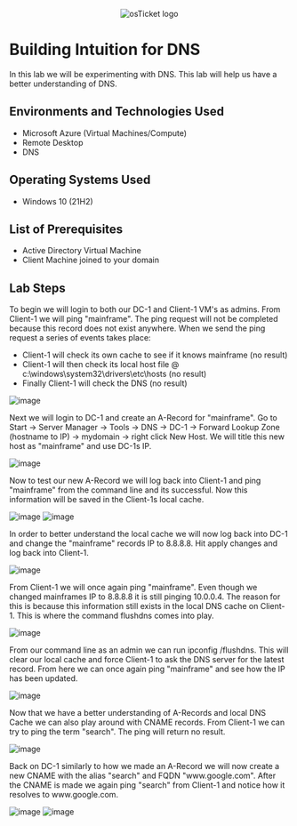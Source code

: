 <p align="center">
<img src="https://i.imgur.com/CtGfsq8.png" alt="osTicket logo"/>
</p>

<h1>Building Intuition for DNS</h1>
In this lab we will be experimenting with DNS. This lab will help us have a better understanding of DNS.<br />

<h2>Environments and Technologies Used</h2>

- Microsoft Azure (Virtual Machines/Compute)
- Remote Desktop
- DNS

<h2>Operating Systems Used </h2>

- Windows 10</b> (21H2)

<h2>List of Prerequisites</h2>

- Active Directory Virtual Machine
- Client Machine joined to your domain

<h2>Lab Steps</h2>
<p>
</p>
<p>
To begin we will login to both our DC-1 and Client-1 VM's as admins. From Client-1 we will ping "mainframe". The ping request will not be completed because this record does not exist anywhere. When we send the ping request a series of events takes place:

  - Client-1 will check its own cache to see if it knows mainframe (no result) 
  - Client-1 will then check its local host file @ c:\windows\system32\drivers\etc\hosts (no result) 
  - Finally Client-1 will check the DNS (no result)
</p>

![image](https://user-images.githubusercontent.com/111653930/236297372-c6d7a8cf-7548-4c1d-846f-f4eaa966ddbf.png)

<p>
Next we will login to DC-1 and create an A-Record for "mainframe". Go to Start -> Server Manager -> Tools -> DNS -> DC-1 -> Forward Lookup Zone (hostname to IP) -> mydomain -> right click New Host. We will title this new host as "mainframe" and use DC-1s IP. 
</p>

![image](https://user-images.githubusercontent.com/111653930/236301566-852bebfe-78b2-49bd-9a39-d464c8071263.png)

<p>
Now to test our new A-Record we will log back into Client-1 and ping "mainframe" from the command line and its successful. Now this information will be saved in the Client-1s local cache.
</p>

![image](https://user-images.githubusercontent.com/111653930/236301983-e3609952-f2a1-48a8-925d-3163ccde127d.png)
![image](https://user-images.githubusercontent.com/111653930/236302907-22d5876f-e623-4c82-9afb-8a5c8ff4ef62.png)

<p>
In order to better understand the local cache we will now log back into DC-1 and change the "mainframe" records IP to 8.8.8.8. Hit apply changes and log back into Client-1. 
 </p>
  
  ![image](https://user-images.githubusercontent.com/111653930/236304946-e719323a-90cc-4f42-9975-75d293ef1614.png)
  
<p>  
From Client-1 we will once again ping "mainframe". Even though we changed mainframes IP to 8.8.8.8 it is still pinging 10.0.0.4. The reason for this is because this information still exists in the local DNS cache on Client-1. This is where the command flushdns comes into play. 
 </p>

  ![image](https://user-images.githubusercontent.com/111653930/236305024-ef9f486c-607c-4d4f-a4f4-3ecd014020bb.png)


<p>  
From our command line as an admin we can run ipconfig /flushdns. This will clear our local cache and force Client-1 to ask the DNS server for the latest record. From here we can once again ping "mainframe" and see how the IP has been updated.
 </p>

![image](https://user-images.githubusercontent.com/111653930/236308465-9f42e236-f1f0-4e52-b451-5ddb32d1c15e.png)

<p>  
Now that we have a better understanding of A-Records and local DNS Cache we can also play around with CNAME records. From Client-1 we can try to ping the term "search". The ping will return no result. 
 </p>
 
 ![image](https://user-images.githubusercontent.com/111653930/236309948-26cfda71-e840-43cd-9b7b-2b158a4a2ab0.png)
 
 <p>  
Back on DC-1 similarly to how we made an A-Record we will now create a new CNAME with the alias "search" and FQDN "www.google.com". After the CNAME is made we again ping "search" from Client-1 and notice how it resolves to www.google.com.
 </p>
 
 ![image](https://user-images.githubusercontent.com/111653930/236310475-a86ac32c-87c6-42c8-a0f0-d271b43844a7.png)
 ![image](https://user-images.githubusercontent.com/111653930/236311019-32312d7d-3761-4232-9f77-ce4f9091d6d1.png)



